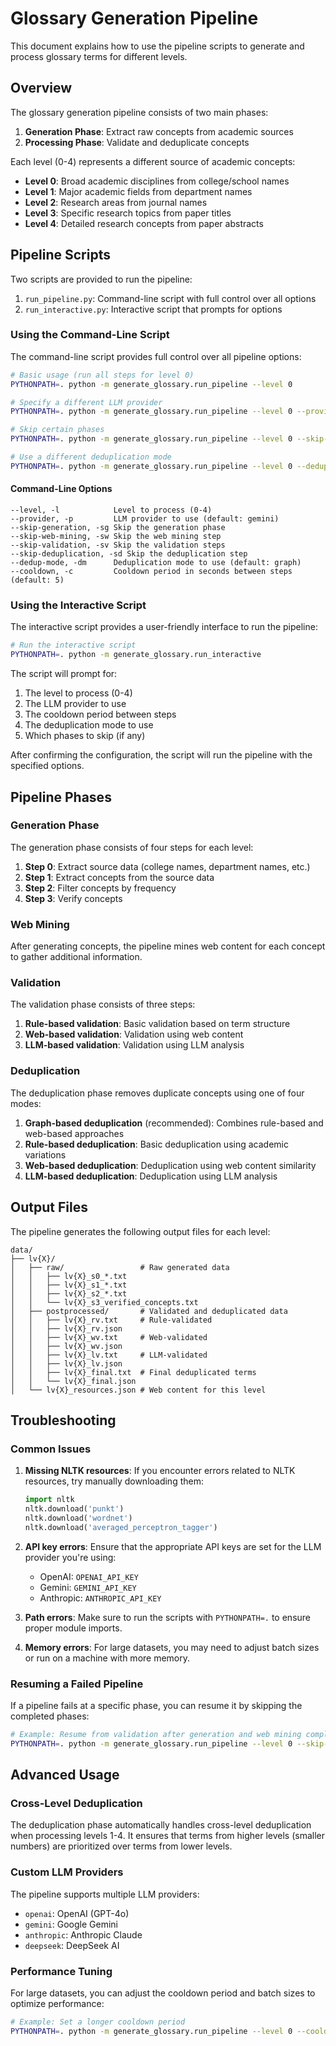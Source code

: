 # Glossary Generation Pipeline

This document explains how to use the pipeline scripts to generate and process glossary terms for different levels.

## Overview

The glossary generation pipeline consists of two main phases:

1. **Generation Phase**: Extract raw concepts from academic sources
2. **Processing Phase**: Validate and deduplicate concepts

Each level (0-4) represents a different source of academic concepts:

- **Level 0**: Broad academic disciplines from college/school names
- **Level 1**: Major academic fields from department names
- **Level 2**: Research areas from journal names
- **Level 3**: Specific research topics from paper titles
- **Level 4**: Detailed research concepts from paper abstracts

## Pipeline Scripts

Two scripts are provided to run the pipeline:

1. `run_pipeline.py`: Command-line script with full control over all options
2. `run_interactive.py`: Interactive script that prompts for options

### Using the Command-Line Script

The command-line script provides full control over all pipeline options:

```bash
# Basic usage (run all steps for level 0)
PYTHONPATH=. python -m generate_glossary.run_pipeline --level 0

# Specify a different LLM provider
PYTHONPATH=. python -m generate_glossary.run_pipeline --level 0 --provider openai

# Skip certain phases
PYTHONPATH=. python -m generate_glossary.run_pipeline --level 0 --skip-generation --skip-web-mining

# Use a different deduplication mode
PYTHONPATH=. python -m generate_glossary.run_pipeline --level 0 --dedup-mode rule
```

#### Command-Line Options

```
--level, -l            Level to process (0-4)
--provider, -p         LLM provider to use (default: gemini)
--skip-generation, -sg Skip the generation phase
--skip-web-mining, -sw Skip the web mining step
--skip-validation, -sv Skip the validation steps
--skip-deduplication, -sd Skip the deduplication step
--dedup-mode, -dm      Deduplication mode to use (default: graph)
--cooldown, -c         Cooldown period in seconds between steps (default: 5)
```

### Using the Interactive Script

The interactive script provides a user-friendly interface to run the pipeline:

```bash
# Run the interactive script
PYTHONPATH=. python -m generate_glossary.run_interactive
```

The script will prompt for:

1. The level to process (0-4)
2. The LLM provider to use
3. The cooldown period between steps
4. The deduplication mode to use
5. Which phases to skip (if any)

After confirming the configuration, the script will run the pipeline with the specified options.

## Pipeline Phases

### Generation Phase

The generation phase consists of four steps for each level:

1. **Step 0**: Extract source data (college names, department names, etc.)
2. **Step 1**: Extract concepts from the source data
3. **Step 2**: Filter concepts by frequency
4. **Step 3**: Verify concepts

### Web Mining

After generating concepts, the pipeline mines web content for each concept to gather additional information.

### Validation

The validation phase consists of three steps:

1. **Rule-based validation**: Basic validation based on term structure
2. **Web-based validation**: Validation using web content
3. **LLM-based validation**: Validation using LLM analysis

### Deduplication

The deduplication phase removes duplicate concepts using one of four modes:

1. **Graph-based deduplication** (recommended): Combines rule-based and web-based approaches
2. **Rule-based deduplication**: Basic deduplication using academic variations
3. **Web-based deduplication**: Deduplication using web content similarity
4. **LLM-based deduplication**: Deduplication using LLM analysis

## Output Files

The pipeline generates the following output files for each level:

```
data/
├── lv{X}/
│   ├── raw/                 # Raw generated data
│   │   ├── lv{X}_s0_*.txt
│   │   ├── lv{X}_s1_*.txt
│   │   ├── lv{X}_s2_*.txt
│   │   └── lv{X}_s3_verified_concepts.txt
│   ├── postprocessed/       # Validated and deduplicated data
│   │   ├── lv{X}_rv.txt     # Rule-validated
│   │   ├── lv{X}_rv.json
│   │   ├── lv{X}_wv.txt     # Web-validated
│   │   ├── lv{X}_wv.json
│   │   ├── lv{X}_lv.txt     # LLM-validated
│   │   ├── lv{X}_lv.json
│   │   ├── lv{X}_final.txt  # Final deduplicated terms
│   │   └── lv{X}_final.json
│   └── lv{X}_resources.json # Web content for this level
```

## Troubleshooting

### Common Issues

1. **Missing NLTK resources**: If you encounter errors related to NLTK resources, try manually downloading them:
   ```python
   import nltk
   nltk.download('punkt')
   nltk.download('wordnet')
   nltk.download('averaged_perceptron_tagger')
   ```

2. **API key errors**: Ensure that the appropriate API keys are set for the LLM provider you're using:
   - OpenAI: `OPENAI_API_KEY`
   - Gemini: `GEMINI_API_KEY`
   - Anthropic: `ANTHROPIC_API_KEY`

3. **Path errors**: Make sure to run the scripts with `PYTHONPATH=.` to ensure proper module imports.

4. **Memory errors**: For large datasets, you may need to adjust batch sizes or run on a machine with more memory.

### Resuming a Failed Pipeline

If a pipeline fails at a specific phase, you can resume it by skipping the completed phases:

```bash
# Example: Resume from validation after generation and web mining completed
PYTHONPATH=. python -m generate_glossary.run_pipeline --level 0 --skip-generation --skip-web-mining
```

## Advanced Usage

### Cross-Level Deduplication

The deduplication phase automatically handles cross-level deduplication when processing levels 1-4. It ensures that terms from higher levels (smaller numbers) are prioritized over terms from lower levels.

### Custom LLM Providers

The pipeline supports multiple LLM providers:
- `openai`: OpenAI (GPT-4o)
- `gemini`: Google Gemini
- `anthropic`: Anthropic Claude
- `deepseek`: DeepSeek AI

### Performance Tuning

For large datasets, you can adjust the cooldown period and batch sizes to optimize performance:

```bash
# Example: Set a longer cooldown period
PYTHONPATH=. python -m generate_glossary.run_pipeline --level 0 --cooldown 10
``` 